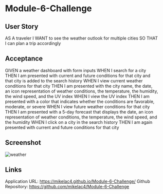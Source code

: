 # Module-6-Challenge

## User Story

AS A traveler
I WANT to see the weather outlook for multiple cities
SO THAT I can plan a trip accordingly

## Acceptance

GIVEN a weather dashboard with form inputs
WHEN I search for a city
THEN I am presented with current and future conditions for that city and that city is added to the search history
WHEN I view current weather conditions for that city
THEN I am presented with the city name, the date, an icon representation of weather conditions, the temperature, the humidity, the wind speed, and the UV index
WHEN I view the UV index
THEN I am presented with a color that indicates whether the conditions are favorable, moderate, or severe
WHEN I view future weather conditions for that city
THEN I am presented with a 5-day forecast that displays the date, an icon representation of weather conditions, the temperature, the wind speed, and the humidity
WHEN I click on a city in the search history
THEN I am again presented with current and future conditions for that city


## Screenshot

![weather](https://user-images.githubusercontent.com/112447725/205767994-09353e0d-3182-40e6-8b15-ab94d120d332.png)

## Links

Application URL: https://mikelac4.github.io/Module-6-Challenge/
Github Repository: https://github.com/mikelac4/Module-6-Challenge
